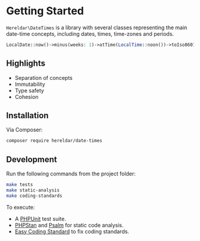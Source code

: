 
Getting Started
===============

`Hereldar\DateTimes` is a library with several classes representing
the main date-time concepts, including dates, times, time-zones and
periods.

```php
LocalDate::now()->minus(weeks: 1)->atTime(LocalTime::noon())->toIso8601();
```

Highlights
--------

- Separation of concepts
- Immutability
- Type safety
- Cohesion

Installation
------------

Via Composer:

```bash
composer require hereldar/date-times
```

Development
-----------

Run the following commands from the project folder:

```bash
make tests
make static-analysis
make coding-standards
```

To execute:

- A [PHPUnit](https://phpunit.de) test suite.
- [PHPStan](https://phpstan.org/) and [Psalm](https://psalm.dev/) for
  static code analysis.
- [Easy Coding Standard](https://github.com/easy-coding-standard/easy-coding-standard)
  to fix coding standards.

